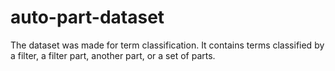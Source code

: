 # auto-part-dataset

The dataset was made for term classification.
It contains terms classified by a filter, a filter part, another part, or a set of parts.
